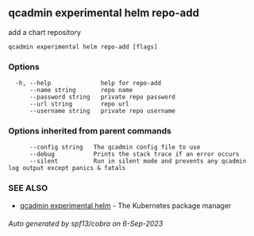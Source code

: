 ## qcadmin experimental helm repo-add

add a chart repository

```
qcadmin experimental helm repo-add [flags]
```

### Options

```
  -h, --help              help for repo-add
      --name string       repo name
      --password string   private repo password
      --url string        repo url
      --username string   private repo username
```

### Options inherited from parent commands

```
      --config string   The qcadmin config file to use
      --debug           Prints the stack trace if an error occurs
      --silent          Run in silent mode and prevents any qcadmin log output except panics & fatals
```

### SEE ALSO

* [qcadmin experimental helm](qcadmin_experimental_helm.md)	 - The Kubernetes package manager

###### Auto generated by spf13/cobra on 6-Sep-2023
